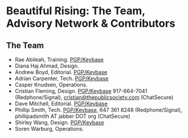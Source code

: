 Beautiful Rising: The Team, Advisory Network & Contributors
===========================================================

## The Team

* Rae Abileah, Training. [PGP/Keybase](https://keybase.io/raeabileah)
* Diana Haj Ahmad, Design. 
* Andrew Boyd, Editorial. [PGP/Keybase](https://keybase.io/brotherboyd)
* Adrian Carpenter, Tech. [PGP/Keybase](https://keybase.io/adriancarpenter)
* Casper Knudsen, Operations. 
* Cristian Fleming, Design. [PGP/Keybase](https://keybase.io/cristianffff) 917-664-7041 (Redphone/Signal), cristian@thepublicsociety.com (ChatSecure)
* Dave Mitchell, Editorial. [PGP/Keybase](https://keybase.io/daveomitchell)
* Phillip Smith, Tech. [PGP/Keybase](https://keybase.io/phillipadsmith), 647 361 8248 (Redphone/Signal), phillipadsmith AT jabber DOT org (ChatSecure)
* Shirley Wang, Design. [PGP/Keybase](https://keybase.io/shirleysquirrely)
* Soren Warburg, Operations. 
